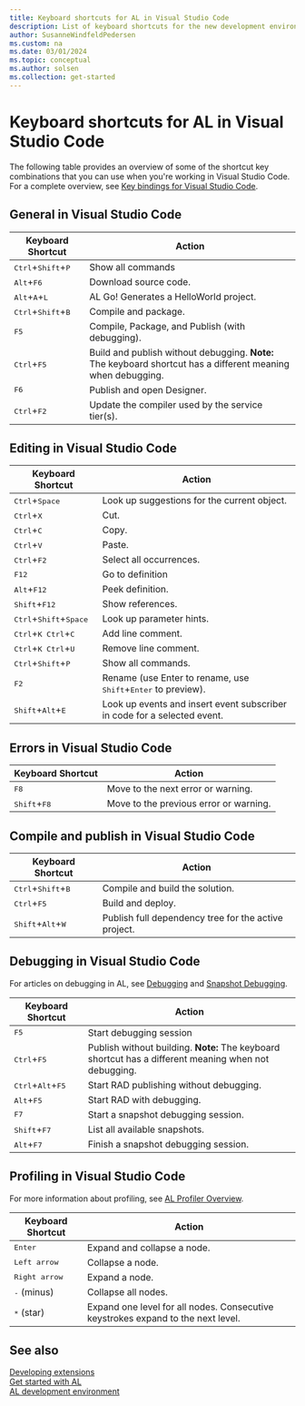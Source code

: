 ```yaml
---
title: Keyboard shortcuts for AL in Visual Studio Code
description: List of keyboard shortcuts for the new development environment (Visual Studio Code).
author: SusanneWindfeldPedersen
ms.custom: na
ms.date: 03/01/2024
ms.topic: conceptual
ms.author: solsen
ms.collection: get-started
---
```


# Keyboard shortcuts for AL in Visual Studio Code

The following table provides an overview of some of the shortcut key combinations that you can use when you're working in Visual Studio Code. For a complete overview, see [Key bindings for Visual Studio Code](https://code.visualstudio.com/docs/customization/keybindings).

## General in Visual Studio Code

|Keyboard Shortcut| Action|
|-----------------|-------|
|<kbd>Ctrl</kbd>+<kbd>Shift</kbd>+<kbd>P</kbd>|Show all commands|
|<kbd>Alt</kbd>+<kbd>F6</kbd>|Download source code.|
|<kbd>Alt</kbd>+<kbd>A</kbd>+<kbd>L</kbd>|AL Go! Generates a HelloWorld project.|
|<kbd>Ctrl</kbd>+<kbd>Shift</kbd>+<kbd>B</kbd>|Compile and package.|
|<kbd>F5</kbd>|Compile, Package, and Publish (with debugging).|  
|<kbd>Ctrl</kbd>+<kbd>F5</kbd>|Build and publish without debugging. **Note:** The keyboard shortcut has a different meaning when debugging.|
|<kbd>F6</kbd>|Publish and open Designer.|
|<kbd>Ctrl</kbd>+<kbd>F2</kbd>|Update the compiler used by the service tier(s).|

## Editing in Visual Studio Code

|Keyboard Shortcut| Action|
|-----------------|-------|
|<kbd>Ctrl</kbd>+<kbd>Space</kbd>|Look up suggestions for the current object.|
|<kbd>Ctrl</kbd>+<kbd>X</kbd>|Cut.|
|<kbd>Ctrl</kbd>+<kbd>C</kbd>|Copy.|
|<kbd>Ctrl</kbd>+<kbd>V</kbd>|Paste.|
|<kbd>Ctrl</kbd>+<kbd>F2</kbd>|Select all occurrences.|
|<kbd>F12</kbd>|Go to definition|
|<kbd>Alt</kbd>+<kbd>F12</kbd>|Peek definition.|
|<kbd>Shift</kbd>+<kbd>F12</kbd>|Show references.|
|<kbd>Ctrl</kbd>+<kbd>Shift</kbd>+<kbd>Space</kbd>|Look up parameter hints.|
|<kbd>Ctrl</kbd>+<kbd>K Ctrl</kbd>+<kbd>C</kbd>|Add line comment.|
|<kbd>Ctrl</kbd>+<kbd>K Ctrl</kbd>+<kbd>U</kbd>|Remove line comment.|
|<kbd>Ctrl</kbd>+<kbd>Shift</kbd>+<kbd>P</kbd>|Show all commands.|
|<kbd>F2</kbd>|Rename (use </kbd>Enter</kbd> to rename, use <kbd>Shift</kbd>+<kbd>Enter</kbd> to preview).|
|<kbd>Shift</kbd>+<kbd>Alt</kbd>+<kbd>E</kbd>|Look up events and insert event subscriber in code for a selected event.|

## Errors in Visual Studio Code

|Keyboard Shortcut| Action|
|-----------------|-------|
|<kbd>F8</kbd>|Move to the next error or warning.|
|<kbd>Shift</kbd>+<kbd>F8</kbd>|Move to the previous error or warning.|

## Compile and publish in Visual Studio Code

|Keyboard Shortcut| Action|
|-----------------|-------|
|<kbd>Ctrl</kbd>+<kbd>Shift</kbd>+<kbd>B</kbd>|Compile and build the solution.|
|<kbd>Ctrl</kbd>+<kbd>F5</kbd>|Build and deploy.|
|<kbd>Shift</kbd>+<kbd>Alt</kbd>+<kbd>W</kbd>| Publish full dependency tree for the active project.|

## Debugging in Visual Studio Code

For articles on debugging in AL, see [Debugging](devenv-debugging.md) and [Snapshot Debugging](devenv-snapshot-debugging.md).

|Keyboard Shortcut|Action|
|-----------------|------|
|<kbd>F5</kbd>           |Start debugging session|
|<kbd>Ctrl</kbd>+<kbd>F5</kbd>|Publish without building. **Note:** The keyboard shortcut has a different meaning when not debugging.|  
|<kbd>Ctrl</kbd>+<kbd>Alt</kbd>+<kbd>F5</kbd>  |Start RAD publishing without debugging.|
|<kbd>Alt</kbd>+<kbd>F5</kbd>      |Start RAD with debugging.
|<kbd>F7</kbd>|Start a snapshot debugging session.|
|<kbd>Shift</kbd>+<kbd>F7</kbd>|List all available snapshots.|
|<kbd>Alt</kbd>+<kbd>F7</kbd>|Finish a snapshot debugging session.|

## Profiling in Visual Studio Code

For more information about profiling, see [AL Profiler Overview](devenv-al-profiler-overview.md).

|Keyboard Shortcut|Action|
|-----------------|------|
|<kbd>Enter</kbd> | Expand and collapse a node. |
|<kbd>Left arrow</kbd> | Collapse a node. |
|<kbd>Right arrow</kbd> | Expand a node. |
|<kbd>-</kbd> (minus) | Collapse all nodes.|
|<kbd>*</kbd> (star) | Expand one level for all nodes. Consecutive keystrokes expand to the next level.|

## See also

[Developing extensions](devenv-dev-overview.md)  
[Get started with AL](devenv-get-started.md)  
[AL development environment](devenv-reference-overview.md)  
